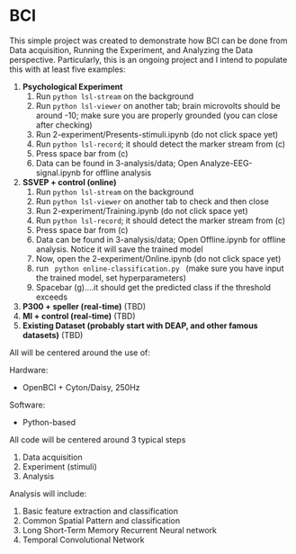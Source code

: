 # BCI

This simple project was created to demonstrate how BCI can be done from Data acquisition, Running the Experiment, and Analyzing the Data perspective.  Particularly, this is an ongoing project and I intend to populate this with at least five examples:

1. **Psychological Experiment**
   1. Run <code>python lsl-stream</code> on the background
   2. Run <code>python lsl-viewer</code> on another tab; brain microvolts should be around -10; make sure you are properly   grounded (you can close after checking)
   3. Run 2-experiment/Presents-stimuli.ipynb  (do not click space yet)
   4. Run <code>python lsl-record</code>; it should detect the marker stream from (c)
   5. Press space bar from (c)
   6. Data can be found in 3-analysis/data; Open Analyze-EEG-signal.ipynb for offline analysis
2. **SSVEP + control  (online)**
   1. Run <code>python lsl-stream</code> on the background
   2. Run <code>python lsl-viewer</code> on another tab to check and then close
   3. Run 2-experiment/Training.ipynb  (do not click space yet)
   4. Run <code>python lsl-record</code>; it should detect the marker stream from (c)
   5. Press space bar from (c)
   6. Data can be found in 3-analysis/data; Open Offline.ipynb for offline analysis.  Notice it will save the trained model 
   7. Now, open the 2-experiment/Online.ipynb (do not click space yet)
   8. run <code> python online-classification.py </code> (make sure you have input the trained model, set hyperparameters)
   9. Spacebar (g)....it should get the predicted class if the threshold exceeds
3. **P300 + speller  (real-time)** (TBD)
4. **MI + control   (real-time)** (TBD)
5. **Existing Dataset (probably start with DEAP, and other famous datasets)** (TBD)

All will be centered around the use of:

Hardware:
- OpenBCI + Cyton/Daisy, 250Hz

Software:
- Python-based

All code will be centered around 3 typical steps
1. Data acquisition
2. Experiment (stimuli)
3. Analysis

Analysis will include:
1. Basic feature extraction and classification
2. Common Spatial Pattern and classification
3. Long Short-Term Memory Recurrent Neural network
4. Temporal Convolutional Network
